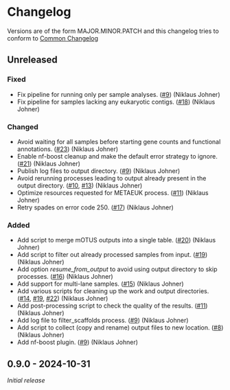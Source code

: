 # Changelog


Versions are of the form MAJOR.MINOR.PATCH and this changelog tries to conform
to [Common Changelog](https://common-changelog.org)


## Unreleased

### Fixed

- Fix pipeline for running only per sample analyses. ([#9](https://github.com/metagenlab/zshoman/pull/9)) (Niklaus Johner)
- Fix pipeline for samples lacking any eukaryotic contigs. ([#18](https://github.com/metagenlab/zshoman/pull/18)) (Niklaus Johner)

### Changed

- Avoid waiting for all samples before starting gene counts and functional annotations. ([#23](https://github.com/metagenlab/zshoman/pull/23)) (Niklaus Johner)
- Enable nf-boost cleanup and make the default error strategy to ignore. ([#21](https://github.com/metagenlab/zshoman/pull/21)) (Niklaus Johner)
- Publish log files to output directory. ([#9](https://github.com/metagenlab/zshoman/pull/9)) (Niklaus Johner)
- Avoid rerunning processes leading to output already present in the output directory. ([#10](https://github.com/metagenlab/zshoman/pull/10), [#13](https://github.com/metagenlab/zshoman/pull/13)) (Niklaus Johner)
- Optimize resources requested for METAEUK process. ([#11](https://github.com/metagenlab/zshoman/pull/11)) (Niklaus Johner)
- Retry spades on error code 250. ([#17](https://github.com/metagenlab/zshoman/pull/17)) (Niklaus Johner)

### Added

- Add script to merge mOTUS outputs into a single table. ([#20](https://github.com/metagenlab/zshoman/pull/20)) (Niklaus Johner)
- Add script to filter out already processed samples from input. ([#19](https://github.com/metagenlab/zshoman/pull/19)) (Niklaus Johner)
- Add option *resume_from_output* to avoid using output directory to skip processes. ([#16](https://github.com/metagenlab/zshoman/pull/16)) (Niklaus Johner)
- Add support for multi-lane samples. ([#15](https://github.com/metagenlab/zshoman/pull/15)) (Niklaus Johner)
- Add various scripts for cleaning up the work and output directories. ([#14](https://github.com/metagenlab/zshoman/pull/14), [#19](https://github.com/metagenlab/zshoman/pull/19), [#22](https://github.com/metagenlab/zshoman/pull/22)) (Niklaus Johner)
- Add post-processing script to check the quality of the results. ([#11](https://github.com/metagenlab/zshoman/pull/11)) (Niklaus Johner)
- Add log file to filter_scaffolds process. ([#9](https://github.com/metagenlab/zshoman/pull/9)) (Niklaus Johner)
- Add script to collect (copy and rename) output files to new location. ([#8](https://github.com/metagenlab/zshoman/pull/8)) (Niklaus Johner)
- Add nf-boost plugin. ([#9](https://github.com/metagenlab/zshoman/pull/9)) (Niklaus Johner)


## 0.9.0 - 2024-10-31

*Initial release*
